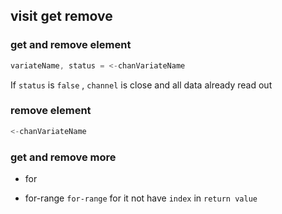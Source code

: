 ##  visit get remove
###   get and remove element
```go
variateName, status = <-chanVariateName
```
If `status` is `false` , `channel` is close and all data already read out


###   remove element
```go
<-chanVariateName
```


###   get and remove more
* for

* for-range
`for-range` for it not have `index` in `return value`

